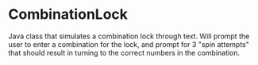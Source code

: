 # CombinationLock
Java class that simulates a combination lock through text. Will prompt the user to enter a combination for the lock, and prompt for 
3 "spin attempts" that should result in turning to the correct numbers in the combination. 
